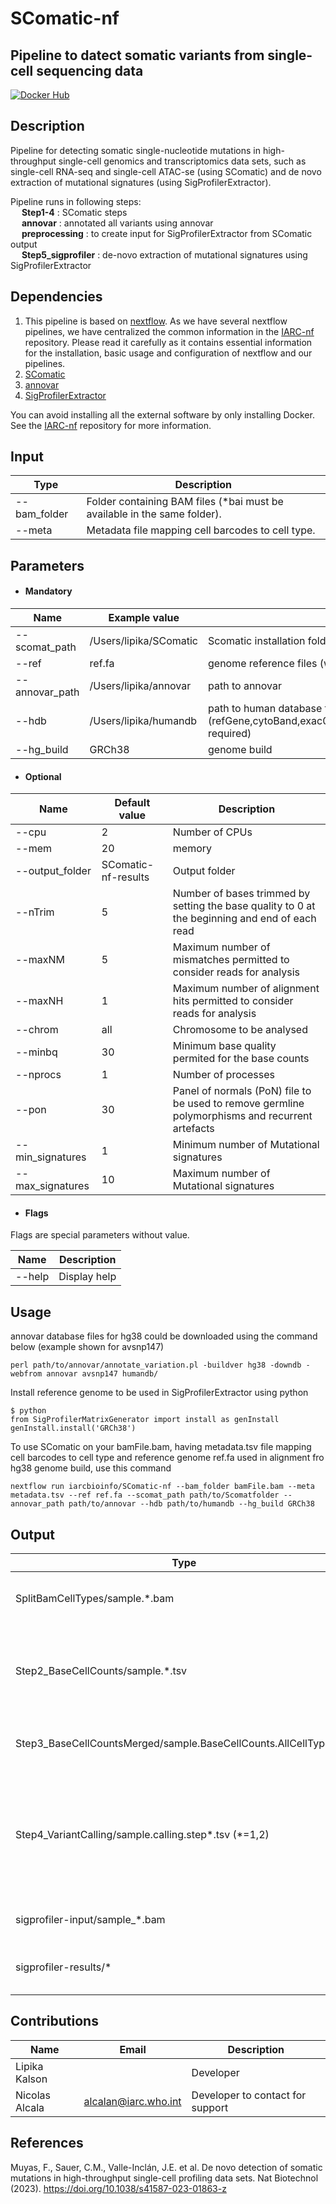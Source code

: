 # SComatic-nf
## Pipeline to datect somatic variants from single-cell sequencing data

[![Docker Hub](https://img.shields.io/badge/docker-ready-blue.svg)](https://hub.docker.com/r/iarcbioinfo/template-nf/)

## Description
Pipeline for detecting somatic single-nucleotide mutations in high-throughput single-cell genomics and transcriptomics data sets, such as single-cell RNA-seq and single-cell ATAC-se (using SComatic) and de novo extraction of mutational signatures (using SigProfilerExtractor).

Pipeline runs in following steps: <br>
&emsp; **Step1-4** : SComatic steps <br>
&emsp; **annovar** : annotated all variants using annovar <br>
&emsp; **preprocessing** : to create input for SigProfilerExtractor from SComatic output <br>
&emsp; **Step5_sigprofiler** :  de-novo extraction of mutational signatures using SigProfilerExtractor <br>


## Dependencies

1. This pipeline is based on [nextflow](https://www.nextflow.io). As we have several nextflow pipelines, we have centralized the common information in the [IARC-nf](https://github.com/IARCbioinfo/IARC-nf) repository. Please read it carefully as it contains essential information for the installation, basic usage and configuration of nextflow and our pipelines.
2. [SComatic](https://github.com/cortes-ciriano-lab/SComatic)
3. [annovar](https://annovar.openbioinformatics.org/en/latest/)
4. [SigProfilerExtractor](https://github.com/AlexandrovLab/SigProfilerExtractor)
   
You can avoid installing all the external software by only installing Docker. See the [IARC-nf](https://github.com/IARCbioinfo/IARC-nf) repository for more information.


## Input
  | Type      | Description     |
  |-----------|---------------|
  | --bam_folder    | Folder containing BAM files (*bai must be available in the same folder). |
  | --meta    | Metadata file mapping cell barcodes to cell type. |
  
## Parameters

  * #### Mandatory
| Name      | Example value | Description     |
|-----------|---------------|-----------------|
| --scomat_path    |            /Users/lipika/SComatic | Scomatic installation folder path |
| --ref    |            ref.fa | genome reference files (with index) |
| --annovar_path    |           /Users/lipika/annovar | path to annovar |
| --hdb    |            /Users/lipika/humandb | path to human database for annotation (refGene,cytoBand,exac03,avsnp147,dbnsfp30a,gnomad_genome- required)  |
| --hg_build    |            GRCh38 | genome build  |


  * #### Optional
| Name      | Default value | Description     |
|-----------|---------------|-----------------|
| --cpu   |            2 | Number of CPUs |
| --mem    |            20 | memory |
| --output_folder    |            SComatic-nf-results | Output folder |
| --nTrim    |            5 | Number of bases trimmed by setting the base quality to 0 at the beginning and end of each read |
| --maxNM   |            5 | Maximum number of mismatches permitted to consider reads for analysis |
| --maxNH    |            1 | Maximum number of alignment hits permitted to consider reads for analysis |
| --chrom    |            all | Chromosome to be analysed |
| --minbq    |            30 | Minimum base quality permited for the base counts |
| --nprocs    |            1 | Number of processes |
| --pon    |            30 | Panel of normals (PoN) file to be used to remove germline polymorphisms and recurrent artefacts |
| --min_signatures    |            1 | Minimum number of Mutational signatures |
| --max_signatures    |            10 | Maximum number of Mutational signatures |

  * #### Flags

Flags are special parameters without value.

| Name      | Description     |
|-----------|-----------------|
| --help    | Display help |



## Usage
annovar database files for hg38 could be downloaded using the command below (example shown for avsnp147)
```
perl path/to/annovar/annotate_variation.pl -buildver hg38 -downdb -webfrom annovar avsnp147 humandb/
```
Install reference genome to be used in SigProfilerExtractor using python
```
$ python
from SigProfilerMatrixGenerator import install as genInstall
genInstall.install('GRCh38')
```

 To use SComatic on your bamFile.bam, having metadata.tsv file mapping cell barcodes to cell type and reference genome ref.fa used in alignment fro hg38 genome build, use this command
  ```
  nextflow run iarcbioinfo/SComatic-nf --bam_folder bamFile.bam --meta metadata.tsv --ref ref.fa --scomat_path path/to/Scomatfolder --annovar_path path/to/annovar --hdb path/to/humandb --hg_build GRCh38
  ```

## Output
  | Type      | Description     |
  |-----------|---------------|
  | SplitBamCellTypes/sample.*.bam    | Folder containing cell-type-specific BAM files (step1 output)  |
  | Step2_BaseCellCounts/sample.*.tsv    | Folder containing base count information for each cell type and for every position in the genome (step2 output) |
  | Step3_BaseCellCountsMerged/sample.BaseCellCounts.AllCellTypes.tsv    | Folder containing merged base count file of all cell types. (step3 output)   |
  | Step4_VariantCalling/sample.calling.step*.tsv  (*=1,2)  | Folder containing two files files (1*.tsv: SNV called after applying filters for removing technical artefacts, 2*.tsv: Further filtered for RNA editing and PoN). (step4 output)   |
  | sigprofiler-input/sample_*.bam    | Folder containing input files for SigProfilerExtractor.  |
  | sigprofiler-results/*   | Folder containing result files and folders from [SigProfilerExtractor](https://osf.io/t6j7u/wiki/4.%20Using%20the%20Tool%20-%20Output/).  |
  
  

## Contributions

  | Name      | Email | Description     |
  |-----------|---------------|-----------------|
  | Lipika Kalson    |            | Developer |
  | Nicolas Alcala    |           alcalan@iarc.who.int | Developer to contact for support |

## References
Muyas, F., Sauer, C.M., Valle-Inclán, J.E. et al. De novo detection of somatic mutations in high-throughput single-cell profiling data sets. Nat Biotechnol (2023). https://doi.org/10.1038/s41587-023-01863-z 
